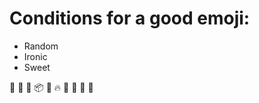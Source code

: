 # Conditions for a good emoji:
* Random
* Ironic
* Sweet


:tada:
:egg:
:dizzy:
:package:
:whale:
:fire:
:snake:
:full_moon_with_face:
:trumpet:
:baby_chick:
